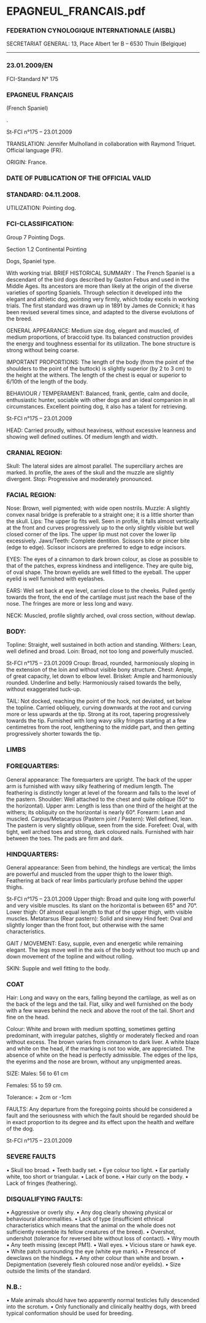# EPAGNEUL_FRANCAIS.pdf


### FEDERATION CYNOLOGIQUE INTERNATIONALE (AISBL)


SECRETARIAT GENERAL: 13, Place Albert 1er  B – 6530 Thuin (Belgique)
______________________________________________________________________________

### 23.01.2009/EN



FCI-Standard N° 175


### EPAGNEUL FRANÇAIS


(French Spaniel)



.




St-FCI n°175 – 23.01.2009

TRANSLATION: Jennifer Mulholland in collaboration with
Raymond Triquet.  Official language (FR).

ORIGIN: France.

### DATE OF PUBLICATION OF THE OFFICIAL VALID



### STANDARD: 04.11.2008.



UTILIZATION: Pointing dog.

### FCI-CLASSIFICATION:


Group  7
Pointing Dogs.

Section 1.2  Continental  Pointing



Dogs, Spaniel type.

With working trial.
BRIEF HISTORICAL SUMMARY : The French Spaniel is a
descendant of the bird dogs described by Gaston Febus and used in
the Middle Ages. Its ancestors are more than likely at the origin of
the diverse varieties of sporting Spaniels. Through selection it
developed into the elegant and athletic dog, pointing very firmly,
which today excels in working trials. The first standard was drawn
up in 1891 by James de Connick;  it has been revised several times
since, and adapted to the diverse evolutions of the breed.

GENERAL APPEARANCE: Medium size dog, elegant and
muscled, of medium proportions, of braccoïd type. Its balanced
construction provides the energy and toughness essential for its
utilization. The bone structure is strong without being coarse.

IMPORTANT PROPORTIONS: The length of the body (from the
point of the shoulders to the point of the buttock) is slightly superior
(by 2 to 3 cm) to the height at the withers.  The length of the chest is
equal or superior to 6/10th of the length of the body.

BEHAVIOUR / TEMPERAMENT: Balanced, frank, gentle, calm
and docile, enthusiastic hunter, sociable with other dogs and an ideal
companion in all circumstances. Excellent pointing dog, it also has a
talent for retrieving.


St-FCI n°175 – 23.01.2009

HEAD: Carried proudly, without heaviness, without excessive
leanness and showing well defined outlines.  Of medium length and
width.

### CRANIAL REGION:


Skull: The lateral sides are almost parallel.  The superciliary arches
are marked. In profile, the axes of the skull and the muzzle are
slightly divergent.
Stop: Progressive and moderately pronounced.

### FACIAL REGION:


Nose: Brown, well pigmented; with wide open nostrils.
Muzzle: A slightly convex nasal bridge is preferable to a straight
one; it is a little shorter than the skull.
Lips: The upper lip fits well. Seen in profile, it falls almost vertically
at the front and curves progressively up to the only slightly visible
but well closed corner of the lips.  The upper lip must not cover the
lower lip excessively.
Jaws/Teeth: Complete dentition. Scissors bite or pincer bite (edge to
edge).  Scissor incisors are preferred to edge to edge incisors.

EYES: The eyes of a cinnamon to dark brown colour, as close as
possible to that of the patches, express kindness and intelligence.
They are quite big, of oval shape. The brown eyelids are well fitted
to the eyeball. The upper eyelid is well furnished with eyelashes.

EARS: Well set back at eye level, carried close to the cheeks. Pulled
gently towards the front, the end of the cartilage must just reach the
base of the nose. The fringes are more or less long and wavy.

NECK: Muscled, profile slightly arched, oval cross section, without
dewlap.

### BODY:


Topline: Straight, well sustained in both action and standing.
Withers: Lean, well defined and broad.
Loin: Broad, not too long and powerfully muscled.


St-FCI n°175 – 23.01.2009
Croup: Broad, rounded, harmoniously sloping in the extension of the
loin and without visible bony structure.
Chest: Ample, of great capacity, let down to elbow level.
Brisket: Ample and harmoniously rounded.
Underline and belly: Harmoniously raised towards the belly, without
exaggerated tuck-up.

TAIL: Not docked, reaching the point of the hock, not deviated, set
below the topline. Carried obliquely, curving downwards at the root
and curving more or less upwards at the tip. Strong at its root,
tapering progressively towards the tip. Furnished with long wavy
silky fringes starting at a few centimetres from the root, lengthening
to the middle part, and then getting progressively shorter towards the
tip.

### LIMBS



### FOREQUARTERS:


General appearance: The forequarters are upright. The back of the
upper arm is furnished with wavy silky feathering of medium length.
The feathering is distinctly longer at level of the forearm and falls to
the level of the pastern.
Shoulder: Well attached to the chest and quite oblique (50° to the
horizontal).
Upper arm: Length is less than one third of the height at the withers;
its obliquity on the horizontal is nearly 60°.
Forearm: Lean and muscled.
Carpus/Metacarpus (Pastern joint / Pastern): Well defined, lean. The
pastern is very slightly oblique, seen from the side.
Forefeet: Oval, with tight, well arched toes and strong, dark coloured
nails. Furnished with hair between the toes. The pads are firm and
dark.

### HINDQUARTERS:


General appearance: Seen from behind, the hindlegs are vertical; the
limbs are powerful and muscled from the upper thigh to the lower
thigh. Feathering at back of rear limbs particularly profuse behind
the upper thighs.


St-FCI n°175 – 23.01.2009
Upper thigh: Broad and quite long with powerful and very visible
muscles. Its slant on the horizontal is between 65° and 70°.
Lower thigh: Of almost equal length to that of the upper thigh, with
visible muscles.
Metatarsus (Rear pastern): Solid and sinewy
Hind feet: Oval and slightly longer than the front foot, but otherwise
with the same characteristics.

GAIT / MOVEMENT: Easy, supple, even and energetic while
remaining elegant.  The legs move well in the axis of the body
without too much up and down movement of the topline and without
rolling.

SKIN: Supple and well fitting to the body.

### COAT


Hair: Long and wavy on the ears, falling beyond the cartilage, as
well as on the back of the legs and the tail. Flat, silky and well
furnished on the body with a few waves behind the neck and above
the root of the tail.  Short and fine on the head.

Colour: White and brown with medium spotting, sometimes getting
predominant, with irregular patches, slightly or moderately flecked
and roan without excess. The brown varies from cinnamon to dark
liver. A white blaze and white on the head, if the marking is not too
wide, are appreciated. The absence of white on the head is perfectly
admissible.  The edges of the lips, the eyerims and the nose are
brown, without any unpigmented areas.

SIZE: Males:
56 to 61 cm

Females: 55 to 59 cm.

Tolerance: + 2cm or -1cm


FAULTS: Any departure from the foregoing points should be
considered a fault and the seriousness with which the fault should be
regarded should be in exact proportion to its degree and its effect
upon the health and welfare of the dog.



St-FCI n°175 – 23.01.2009


### SEVERE FAULTS


• Skull too broad.
• Teeth badly set.
• Eye colour too light.
• Ear partially white, too short or triangular.
• Lack of bone.
• Hair curly on the body.
• Lack of fringes (feathering).

### DISQUALIFYING FAULTS:


• Aggressive or overly shy.
• Any dog clearly showing physical or behavioural abnormalities.
• Lack of type (insufficient ethnical characteristics which means
that the animal on the whole does not sufficiently resemble its
fellow creatures of the breed).
• Overshot, undershot (tolerance for reversed bite without loss of
contact).
• Wry mouth
• Any teeth missing (except PM1).
• Wall eyes.
• Vicious stare or hawk eye.
• White patch surrounding the eye (white eye mark).
• Presence of dewclaws on the hindlegs.
• Any other colour than white and brown.
• Depigmentation (severely flesh coloured nose  and/or eyelids).
• Size outside the limits of the standard.

### N.B.:


• Male animals should have two apparently normal testicles fully
descended into the scrotum.
• Only functionally and clinically healthy dogs, with breed typical
conformation should be used for breeding.






